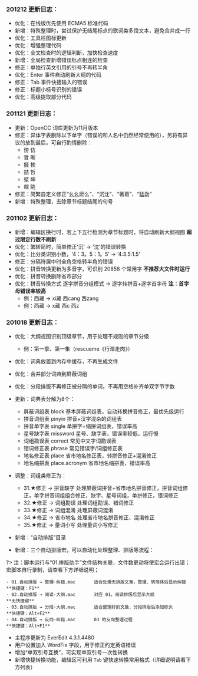 
### 201212 更新日志：
- 优化：在线版优先使用 ECMA5 标准代码
- 新增：特殊整理时，尝试保护无结尾标点的歌词类多段文本，避免合并成一行
- 优化：工具栏图标更新
- 优化：增强整理代码
- 优化：全文检查时的逻辑判断，加快检查速度
- 新增：全局检查新增错误标点相连的检查
- 修正：单独行英文引用的引号不再转半角
- 优化：Enter 事件自动刷新大纲的代码
- 修正：Tab 事件快捷输入的错误
- 修正：标题小标号识别的错误
- 优化：高级提取部分代码

### 201121 更新日志：
- 更新：OpenCC 词库更新为11月版本
- 修正：异体字表删除以下单字（错误的和人名中仍然经常使用的），另将有异议的放到最后，可自行酌情删除：
	- 徬	仿
	- 晳	晰
	- 捱	挨
	- 喆	哲
	- 堃	坤
	- 覜	眺
- 修正：简繁自定义修正“⼳幺麽么”、“沉沈”、“著着”、“猛勐”
- 新增：特殊整理，去除章节标题结尾的句号

### 201102 更新日志：
- 新增：编辑区换行时，若上下五行检测为章节标题时，将自动刷新大纲视图	**超过限定行数不刷新**
- 优化：繁转简时，简单修正‘沉’ -> ‘沈’的错误转换
- 优化：比分类识别小数，‘4：3。5：1。5’ -> ‘4:3.5:1.5’
- 修正：分隔符居中时全角空格转半角的错误
- 优化：拼音转换更新为多音字，可识别 20858 个常用字	**不推荐大文件时运行**
- 优化：拼音转换删除省市部分
- 优化：拼音转换方式 逐字拼音分组模式 -> 逐字转拼音+逐字首字母	**注：首字母错误率较高**
	- 例：西藏 -> xi藏 西cang 西zang
	- 例：西藏 -> x藏 西c 西z

### 201018 更新日志：
- 优化：大纲视图识别顶级章节，用于处理不规则的章节分级
	- 例：第一季、第一集（rescueme《行湿走肉》）
- 优化：词典放置到内存中缓存，不再生成文件
- 优化：合并部分词典到屏蔽词组
- 优化：分段排版不再修正被分隔的单词，不再用空格补齐单双字节字数
- 更新：词典表分解为8个：
	- 屏蔽词组表 block			基本屏蔽词组表，自动转换拼音修正，最优先级运行
	- 拼音词组表 pinyin			拼音+汉字混杂的词组表
	- 拼音单字表 single			单拼字+缩拼词组表，错误率高
	- 星号缺字表 missword			星号、缺字表，错误率较低，运行慢
	- 词组勘误表 correct			常见中文字词勘误表
	- 错词修正表 phrase			常见错误字/词组修正表
	- 地名修正表 place			省市地名修正表，转拼音修正+混淆修正
	- 地名缩拼表 place.acronym	省市地名缩拼表，错误率高
- 调整：词组类修正为：
	- 31.★修正 → 拼音缺字			处理屏蔽词拼音+省市地名拼音修正，拼音词组修正，单字拼音词组组合修正，缺字、星号词组，单拼修正，错词修正
	- 32.★修正 → 词组勘误			处理词组勘误、错词修正
	- 33.★修正 → 词组混淆			处理屏蔽词混淆
	- 34.★修正 → 省市地名			处理省市地名拼音修正、混淆修正
	- 35.★修正 → 量词小写			处理量词小写修正

- 新增：“自动排版”目录
- 新增：三个自动排版宏，可以自动化处理整理、排版等流程：

?> 注：脚本运行与“01.排版助手”文件结构关联，文件数更动将使宏会运行出错；宏脚本自行录制，请查看下方详细说明；

	- 01.自动排版 → 整理·纠错.mac		适合处理无排版文章，整理、转简体后显示纠错		**快捷键：F1**
	- 02.自动排版 → 阅读·大纲.mac		对应 01，阅读排版后显示大纲						**无快捷键**
	- 03.自动排版 → 分段·大纲.mac		适合整理好的文章，分段排版后添加标头				**快捷键：Alt+F2**
	- 04.自动排版 → 反向·纠错.mac		03 的反向整理过程								**快捷键：Alt+F1**

- 主程序更新为 EverEdit 4.3.1.4480
- 用户设置加入 WordFix 字段，用于修正约定英语错误
- 增加“单双引号互换”，可实现单双引号一次性转换
- 新增快捷转换功能，编辑区可利用 `Tab` 键快速转换常用格式（详细说明请看下方列表）
